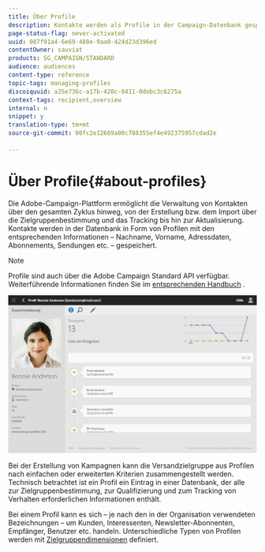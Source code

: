 ```yaml
---
title: Über Profile
description: Kontakte werden als Profile in der Campaign-Datenbank gespeichert und während ihres gesamten Lebenszyklus aktualisiert.
page-status-flag: never-activated
uuid: 087f91a4-6e69-488e-9aa0-424d23d396ed
contentOwner: sauviat
products: SG_CAMPAIGN/STANDARD
audience: audiences
content-type: reference
topic-tags: managing-profiles
discoiquuid: a35e736c-a17b-420c-8411-0debc3c6275a
context-tags: recipient,overview
internal: n
snippet: y
translation-type: tm+mt
source-git-commit: 00fc2e12669a00c788355ef4e492375957cdad2e

---
```



# Über Profile{#about-profiles}

Die Adobe-Campaign-Plattform ermöglicht die Verwaltung von Kontakten über den gesamten Zyklus hinweg, von der Erstellung bzw. dem Import über die Zielgruppenbestimmung und das Tracking bis hin zur Aktualisierung. Kontakte werden in der Datenbank in Form von Profilen mit den entsprechenden Informationen – Nachname, Vorname, Adressdaten, Abonnements, Sendungen etc. – gespeichert.

>[!NOTE]
>
>Profile sind auch über die Adobe Campaign Standard API verfügbar. Weiterführende Informationen finden Sie im [entsprechenden Handbuch](https://final-docs.campaign.adobe.com/doc/standard/en/api/ACS_API.html#retrieving-profiles) .

![](assets/marketing_history.png)

Bei der Erstellung von Kampagnen kann die Versandzielgruppe aus Profilen nach einfachen oder erweiterten Kriterien zusammengestellt werden. Technisch betrachtet ist ein Profil ein Eintrag in einer Datenbank, der alle zur Zielgruppenbestimmung, zur Qualifizierung und zum Tracking von Verhalten erforderlichen Informationen enthält.

Bei einem Profil kann es sich – je nach den in der Organisation verwendeten Bezeichnungen – um Kunden, Interessenten, Newsletter-Abonnenten, Empfänger, Benutzer etc. handeln. Unterschiedliche Typen von Profilen werden mit [Zielgruppendimensionen](../../automating/using/query.md#targeting-dimensions-and-resources) definiert.

